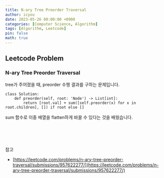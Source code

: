 ```yaml
---
title: N-ary Tree Preorder Traversal
author: icyou
date: 2023-05-26 00:00:00 +0900
categories: [Computer Science, Algorithm]
tags: [Algorithm, Leetcode]
pin: false
math: true
---
```


## Leetcode Problem

### N-ary Tree Preorder Traversal
tree가 주어졌을 때, preorder 수행 결과를 구하는 문제입니다.

```
class Solution:
    def preorder(self, root: 'Node') -> List[int]:
        return [root.val] + sum([self.preorder(x) for x in root.children], []) if root else []
```  
sum 함수로 이중 배열을 flatten하게 바꿀 수 있다는 것을 배웠습니다.
 
<br/><br/><br/><br/>
참고 
- [https://leetcode.com/problems/n-ary-tree-preorder-traversal/submissions/957622277/](https://leetcode.com/problems/n-ary-tree-preorder-traversal/submissions/957622277/)